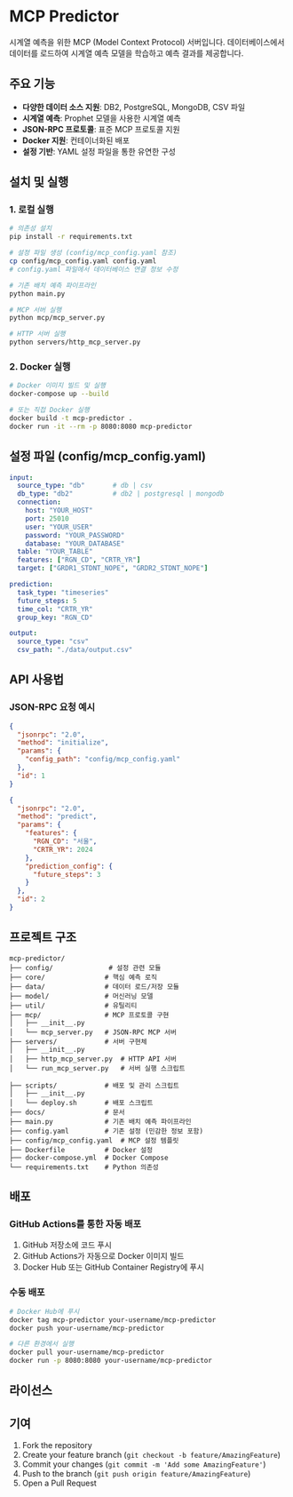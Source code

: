 # MCP Predictor

시계열 예측을 위한 MCP (Model Context Protocol) 서버입니다. 데이터베이스에서 데이터를 로드하여 시계열 예측 모델을 학습하고 예측 결과를 제공합니다.

## 주요 기능

- **다양한 데이터 소스 지원**: DB2, PostgreSQL, MongoDB, CSV 파일
- **시계열 예측**: Prophet 모델을 사용한 시계열 예측
- **JSON-RPC 프로토콜**: 표준 MCP 프로토콜 지원
- **Docker 지원**: 컨테이너화된 배포
- **설정 기반**: YAML 설정 파일을 통한 유연한 구성

## 설치 및 실행

### 1. 로컬 실행

```bash
# 의존성 설치
pip install -r requirements.txt

# 설정 파일 생성 (config/mcp_config.yaml 참조)
cp config/mcp_config.yaml config.yaml
# config.yaml 파일에서 데이터베이스 연결 정보 수정

# 기존 배치 예측 파이프라인
python main.py

# MCP 서버 실행
python mcp/mcp_server.py

# HTTP 서버 실행
python servers/http_mcp_server.py
```

### 2. Docker 실행

```bash
# Docker 이미지 빌드 및 실행
docker-compose up --build

# 또는 직접 Docker 실행
docker build -t mcp-predictor .
docker run -it --rm -p 8080:8080 mcp-predictor
```



## 설정 파일 (config/mcp_config.yaml)

```yaml
input:
  source_type: "db"       # db | csv
  db_type: "db2"          # db2 | postgresql | mongodb
  connection:
    host: "YOUR_HOST"
    port: 25010
    user: "YOUR_USER"
    password: "YOUR_PASSWORD"
    database: "YOUR_DATABASE"
  table: "YOUR_TABLE"
  features: ["RGN_CD", "CRTR_YR"]
  target: ["GRDR1_STDNT_NOPE", "GRDR2_STDNT_NOPE"]

prediction:
  task_type: "timeseries"
  future_steps: 5
  time_col: "CRTR_YR"
  group_key: "RGN_CD"

output:
  source_type: "csv"
  csv_path: "./data/output.csv"
```

## API 사용법

### JSON-RPC 요청 예시

```json
{
  "jsonrpc": "2.0",
  "method": "initialize",
  "params": {
    "config_path": "config/mcp_config.yaml"
  },
  "id": 1
}
```

```json
{
  "jsonrpc": "2.0",
  "method": "predict",
  "params": {
    "features": {
      "RGN_CD": "서울",
      "CRTR_YR": 2024
    },
    "prediction_config": {
      "future_steps": 3
    }
  },
  "id": 2
}
```

## 프로젝트 구조

```
mcp-predictor/
├── config/              # 설정 관련 모듈
├── core/               # 핵심 예측 로직
├── data/               # 데이터 로드/저장 모듈
├── model/              # 머신러닝 모델
├── util/               # 유틸리티
├── mcp/                # MCP 프로토콜 구현
│   ├── __init__.py
│   └── mcp_server.py   # JSON-RPC MCP 서버
├── servers/            # 서버 구현체
│   ├── __init__.py
│   ├── http_mcp_server.py  # HTTP API 서버
│   └── run_mcp_server.py   # 서버 실행 스크립트

├── scripts/            # 배포 및 관리 스크립트
│   ├── __init__.py
│   └── deploy.sh       # 배포 스크립트
├── docs/               # 문서
├── main.py             # 기존 배치 예측 파이프라인
├── config.yaml         # 기존 설정 (민감한 정보 포함)
├── config/mcp_config.yaml  # MCP 설정 템플릿
├── Dockerfile          # Docker 설정
├── docker-compose.yml  # Docker Compose
└── requirements.txt    # Python 의존성
```

## 배포

### GitHub Actions를 통한 자동 배포

1. GitHub 저장소에 코드 푸시
2. GitHub Actions가 자동으로 Docker 이미지 빌드
3. Docker Hub 또는 GitHub Container Registry에 푸시

### 수동 배포

```bash
# Docker Hub에 푸시
docker tag mcp-predictor your-username/mcp-predictor
docker push your-username/mcp-predictor

# 다른 환경에서 실행
docker pull your-username/mcp-predictor
docker run -p 8080:8080 your-username/mcp-predictor
```

## 라이선스


## 기여

1. Fork the repository
2. Create your feature branch (`git checkout -b feature/AmazingFeature`)
3. Commit your changes (`git commit -m 'Add some AmazingFeature'`)
4. Push to the branch (`git push origin feature/AmazingFeature`)
5. Open a Pull Request